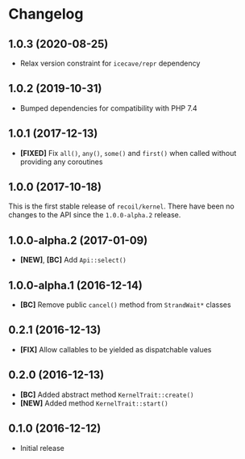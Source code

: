 # Changelog

## 1.0.3 (2020-08-25)

- Relax version constraint for `icecave/repr` dependency

## 1.0.2 (2019-10-31)

- Bumped dependencies for compatibility with PHP 7.4

## 1.0.1 (2017-12-13)

- **[FIXED]** Fix `all()`, `any()`, `some()` and `first()` when called without
  providing any coroutines

## 1.0.0 (2017-10-18)

This is the first stable release of `recoil/kernel`. There have been no changes
to the API since the `1.0.0-alpha.2` release.

## 1.0.0-alpha.2 (2017-01-09)

- **[NEW]**, **[BC]** Add `Api::select()`

## 1.0.0-alpha.1 (2016-12-14)

- **[BC]** Remove public `cancel()` method from `StrandWait*` classes

## 0.2.1 (2016-12-13)

- **[FIX]** Allow callables to be yielded as dispatchable values

## 0.2.0 (2016-12-13)

- **[BC]** Added abstract method `KernelTrait::create()`
- **[NEW]** Added method `KernelTrait::start()`

## 0.1.0 (2016-12-12)

- Initial release
